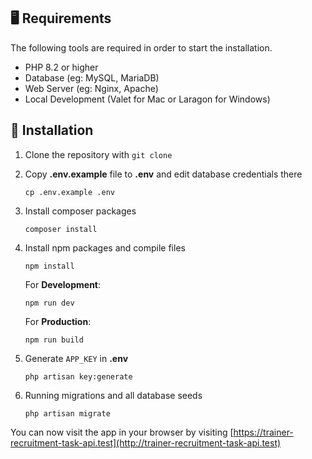 ## 🖥 Requirements

The following tools are required in order to start the installation.

* PHP 8.2 or higher
* Database (eg: MySQL, MariaDB)
* Web Server (eg: Nginx, Apache)
* Local Development (Valet for Mac or Laragon for Windows)

## 🚀 Installation

1. Clone the repository with `git clone`
2. Copy __.env.example__ file to __.env__ and edit database credentials there

    ```shell
    cp .env.example .env
    ```

3. Install composer packages

    ```shell
    composer install
    ```

4. Install npm packages and compile files

    ```shell
    npm install
    ```

   For **Development**:
    ```shell
    npm run dev
    ```

   For **Production**:
    ```shell
    npm run build
    ```

5. Generate `APP_KEY` in **.env**

    ```shell
    php artisan key:generate
    ```

6. Running migrations and all database seeds

    ```shell
    php artisan migrate
    ```

You can now visit the app in your browser by
visiting [https://trainer-recruitment-task-api.test](http://trainer-recruitment-task-api.test)
